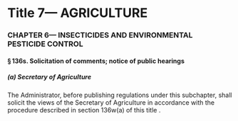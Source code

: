 
# Title 7— AGRICULTURE
### CHAPTER 6— INSECTICIDES AND ENVIRONMENTAL PESTICIDE CONTROL
#### § 136s. Solicitation of comments; notice of public hearings
##### (a) Secretary of Agriculture

The Administrator, before publishing regulations under this subchapter, shall solicit the views of the Secretary of Agriculture in accordance with the procedure described in section 136w(a) of this title .
